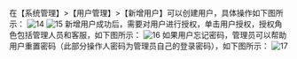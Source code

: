 在【系统管理】>【用户管理】>【新增用户】可以创建用户，具体操作如下图所示：
![14](http://imgcache.tce.fsphere.cn/static/mc.qcloudimg.com/static/img/3e59bda95ecb0eda61231fb3e0f11af1/image.png)
![15](http://imgcache.tce.fsphere.cn/static/mc.qcloudimg.com/static/img/a9167255382940b7b69d7aaa01dcb7f8/image.png)
新增用户成功后，需要对用户进行授权，单击用户授权，授权角色包括管理人员和客服，如下图所示：
![16](http://imgcache.tce.fsphere.cn/static/mc.qcloudimg.com/static/img/f3e2e900d78b1f5966ebd171eba04f18/image.png)
如果用户忘记密码，管理员可以帮助用户重置密码（此部分操作人密码为管理员自己的登录密码），如下图所示：
![17](http://imgcache.tce.fsphere.cn/static/mc.qcloudimg.com/static/img/5b6718b80329e661874f46266d0e74b0/image.png)